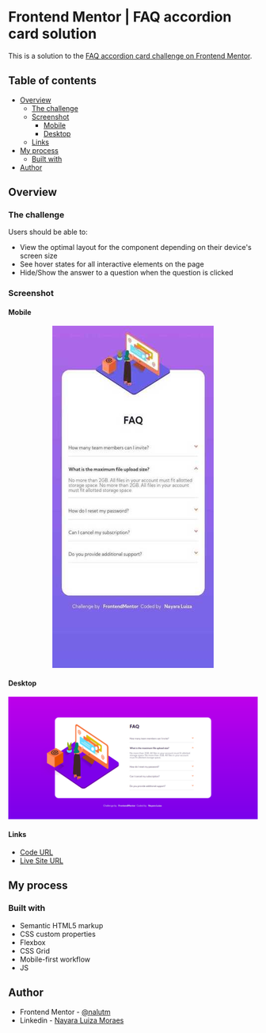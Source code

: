 # Frontend Mentor | FAQ accordion card solution

This is a solution to the [FAQ accordion card challenge on Frontend Mentor](https://www.frontendmentor.io/challenges/faq-accordion-card-XlyjD0Oam).  

## Table of contents

- [Overview](#overview)
  - [The challenge](#the-challenge)
  - [Screenshot](#screenshot)
    - [Mobile](#mobile)
    - [Desktop](#desktop)
  - [Links](#links)
- [My process](#my-process)
  - [Built with](#built-with)
- [Author](#author)

## Overview

### The challenge

Users should be able to:

- View the optimal layout for the component depending on their device's screen size
- See hover states for all interactive elements on the page
- Hide/Show the answer to a question when the question is clicked

### Screenshot

#### Mobile
<div align="center">
  <img src="./docs/screenshot-mobile.jpg" alt="Screenshot mobile design ">
</div>

#### Desktop
![Screenshot desktop design](./docs/screenshot-desktop.png)

#### Links

- [Code URL](https://github.com/nalutm/frontend-mentor-challenge/tree/main/faq-accordion-card)
- [Live Site URL](https://legendary-pegasus-7e3563.netlify.app/)


## My process

### Built with

- Semantic HTML5 markup
- CSS custom properties
- Flexbox
- CSS Grid
- Mobile-first workflow
- JS 

## Author

- Frontend Mentor - [@nalutm](https://www.frontendmentor.io/profile/nalutm)
- Linkedin - [Nayara Luiza Moraes](https://www.linkedin.com/in/nayara-luiza-moraes-9a9382b5/)


